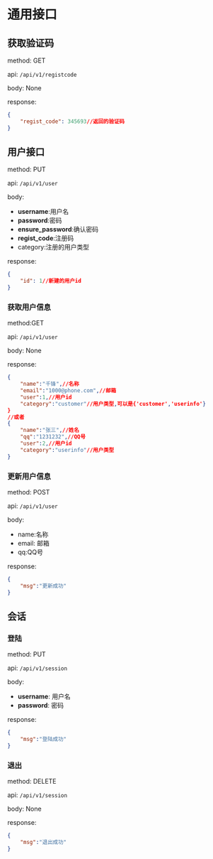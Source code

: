 # 通用接口
## 获取验证码

method: GET

api: `/api/v1/registcode`

body: None

response:
```json
{
    "regist_code": 345693//返回的验证码
}
```

## 用户接口
method: PUT

api: `/api/v1/user`

body: 
- **username**:用户名
- **password**:密码
- **ensure_password**:确认密码
- **regist_code**:注册码
- category:注册的用户类型

response:
```json
{
    "id": 1//新建的用户id
}
```

### 获取用户信息

method:GET

api: `/api/v1/user`

body: None

response:
```json
{
    "name":"千锋",//名称
    "email":"1000@phone.com",//邮箱
    "user":1,//用户id
    "category":"customer"//用户类型,可以是{'customer','userinfo'}
}
//或者
{
    "name":"张三",//姓名
    "qq":"1231232",//QQ号
    "user":2,//用户id
    "category":"userinfo"//用户类型
}
```

### 更新用户信息

method: POST

api: `/api/v1/user`

body:
- name:名称
- email: 邮箱
- qq:QQ号

response:
```json
{
    "msg":"更新成功"
}
```
## 会话

### 登陆

method: PUT

api: `/api/v1/session`

body:
- **username**: 用户名
- **password**: 密码

response:
```json
{
    "msg":"登陆成功"
}
```
### 退出

method: DELETE

api: `/api/v1/session`

body: None

response:
```json
{
    "msg":"退出成功"
}
```


